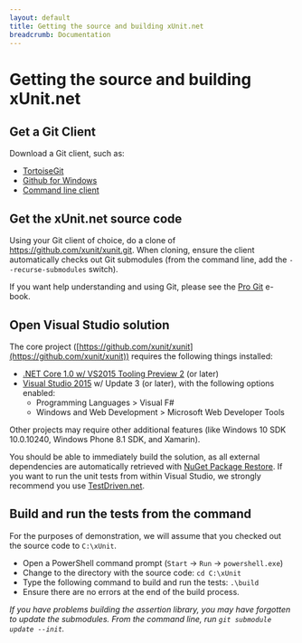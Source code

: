 ```yaml
---
layout: default
title: Getting the source and building xUnit.net
breadcrumb: Documentation
---
```

# Getting the source and building xUnit.net

## Get a Git Client

Download a Git client, such as:

* [TortoiseGit](http://code.google.com/p/tortoisegit/downloads/list)
* [Github for Windows](http://windows.github.com/)
* [Command line client](http://code.google.com/p/msysgit/downloads/list)

## Get the xUnit.net source code

Using your Git client of choice, do a clone of <https://github.com/xunit/xunit.git>. When cloning, ensure the client automatically checks out Git submodules (from the command line, add the `--recurse-submodules` switch).

If you want help understanding and using Git, please see the [Pro Git](http://learn.github.com/p/intro.html) e-book.

## Open Visual Studio solution

The core project ([https://github.com/xunit/xunit](https://github.com/xunit/xunit)) requires the following things installed:

* [.NET Core 1.0 w/ VS2015 Tooling Preview 2](https://www.microsoft.com/net/core#windows) (or later) 
* [Visual Studio 2015](https://www.visualstudio.com/downloads/) w/ Update 3 (or later), with the following options enabled:
  * Programming Languages &gt; Visual F#
  * Windows and Web Development &gt; Microsoft Web Developer Tools

Other projects may require other additional features (like Windows 10 SDK 10.0.10240, Windows Phone 8.1 SDK, and Xamarin).

You should be able to immediately build the solution, as all external dependencies are automatically retrieved with
[NuGet Package Restore](http://docs.nuget.org/docs/workflows/using-nuget-without-committing-packages). If you want to
run the unit tests from within Visual Studio, we strongly recommend you use [TestDriven.net](http://www.testdriven.net/).

## Build and run the tests from the command

For the purposes of demonstration, we will assume that you checked out the source code to `C:\xUnit`.

* Open a PowerShell command prompt (`Start` -> `Run` -> `powershell.exe`)
* Change to the directory with the source code: `cd C:\xUnit`
* Type the following command to build and run the tests: `.\build`
* Ensure there are no errors at the end of the build process.

_If you have problems building the assertion library, you may have forgotten to update the submodules. From the command line, run `git submodule update --init`._
